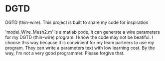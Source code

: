 # DGTD
DGTD (thin-wire).
This project is built to share my code for inspiration

'model_Wire_Mesh2.m' is a matlab code, it can generate a wire parameters for my DGTD (thin-wire) program. I know the code may not be beatiful. I choose this way because it is convinient for my team partners to use my program. They can write a parameters text with low learning cost. By the way, I'm not a very good programmer. Please forgive that.
